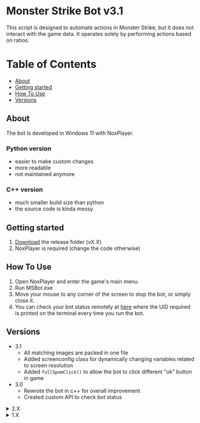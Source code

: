 # Monster Strike Bot v3.1

This script is designed to automate actions in Monster Strike, but it does not interact with the game data. It operates solely by performing actions based on ratios.

# Table of Contents
  - [About](#about)
  - [Getting started](#getting-started)
  - [How To Use](#how-to-use)
  - [Versions](#versions)

## About
The bot is developed in Windows 11 with NoxPlayer.

### Python version
- easier to make custom changes
- more readable
- not maintained anymore

### C++ version
- much smaller build size than python
- the source code is kinda messy

## Getting started

1. [Download](https://github.com/WanDur/Monster-Strike-Bot/releases/) the release folder (vX.X)
2. NoxPlayer is required (change the code otherwise)
## How To Use

1. Open NoxPlayer and enter the game's main menu.
2. Run MSBot.exe
3. Move your mouse to any corner of the screen to stop the bot, or simply close it.
4. You can check your bot status remotely at [here](https://msbot.pythonanywhere.com) where the UID required is printed on the terminal every time you run the bot.

## Versions
- 3.1
  - All matching images are packed in one file
  - Added screenconfig class for dynamically changing variables related to screen resolution
  - Added `fullSpamClick()` to allow the bot to click different "ok" button in game
- 3.0
  - Rewrote the bot in c++ for overall improvement
  - Created custom API to check bot status

<details><summary>2.X</summary>

- 2.5
  - Minor fixes
  - Last version of python written bot
- 2.4
  - Logging is enabled by default
  - Cleaned up the directory
- 2.3
  - Added `logging` for debug mode
- 2.2
  - Code optimization
  - Small fixes
- 2.1
  - Small fixes
  - Improved error handling
- 2.0
  - Added a new launcher
  - Python files are packed into an .exe file and can be downloaded from the release section  
</details>
  
<details><summary>1.X</summary>

- 1.9
  - 1.9.2
    - Small fixes
  - 1.9.1
    - Small fixes
    - Added another click when returning to the menu
  - 1.9.0
    - Automatically uses advanced shortcuts
- 1.8
  - Added a new launch mode and modified the launcher
- 1.7
  - Automatically checks for updates (new libraries required)
- 1.6
  - Shows total time spent
  - Faster shooting
- 1.5
  - Created a function to run the remaining code once the lag is finished
  - Added card.png for the new function
- 1.4
  - Updated for ver. 25.0
  - Uses advanced shortcuts
- 1.3
  - Added more shooting angles
  - All shoots start from the middle
  - Records time
  - Automatically detects window size and position (WindowSizeChecker.exe removed)
  - Faster shooting
- 1.2
  -  shoot faster
- 1.1
  - Added a long press feature to return to the last battle
  - Added support for two more resolutions
- 1.0
  - Initial release
</details>
